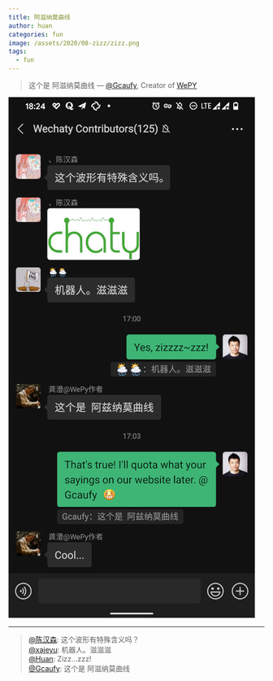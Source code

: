 ```yaml
---
title: 阿滋纳莫曲线
author: huan
categories: fun
image: /assets/2020/08-zizz/zizz.png
tags:
  - fun
---
```


> 这个是 阿滋纳莫曲线
> &mdash; [@Gcaufy](/developers/gcaufy/), Creator of [WePY](https://github.com/tencent/wepy)

![Gcaufy Wechaty zizz](/assets/2020/08-zizz/zizz-discussion.jpg)

---

> [@陈汉森](/developers/Chs97): 这个波形有特殊含义吗？  
> [@xajeyu](/developers/xajeyu/): 机器人。滋滋滋  
> [@Huan](/developers/huan/): Zizz...zzz!  
> [@Gcaufy](/developers/gcaufy/): 这个是 阿滋纳莫曲线  
